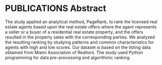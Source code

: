 # PUBLICATIONS Abstract
The study applied an analytical method, PageRank, to rank the licensed real estate agents based upon the real estate offers where the agent represents a seller or a buyer of a residential real estate property, and the offers resulted in the property sales with the corresponding parties. We analyzed the resulting ranking by studying patterns and common characteristics for agents with high and low scores. Our dataset is based on the listing data obtained from Miami Association of Realtors. The study used Python programming for data pre-processing and algorithmic ranking.
